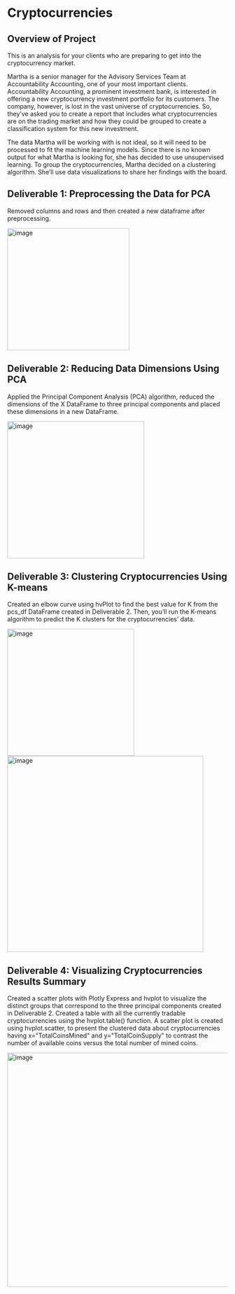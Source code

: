 # Cryptocurrencies

## Overview of Project
This is an analysis for your clients who are preparing to get into the cryptocurrency market.

Martha is a senior manager for the Advisory Services Team at Accountability Accounting, one of your most important clients. Accountability Accounting, a prominent investment bank, is interested in offering a new cryptocurrency investment portfolio for its customers. The company, however, is lost in the vast universe of cryptocurrencies. So, they’ve asked you to create a report that includes what cryptocurrencies are on the trading market and how they could be grouped to create a classification system for this new investment.

The data Martha will be working with is not ideal, so it will need to be processed to fit the machine learning models. Since there is no known output for what Martha is looking for, she has decided to use unsupervised learning. To group the cryptocurrencies, Martha decided on a clustering algorithm. She’ll use data visualizations to share her findings with the board.

## Deliverable 1: Preprocessing the Data for PCA

Removed columns and rows and then created a new dataframe after preprocessing. 

<img width="279" alt="image" src="https://user-images.githubusercontent.com/95591222/163689979-a374cad9-7381-42c2-9ae6-98aadc3cdd7c.png">


## Deliverable 2: Reducing Data Dimensions Using PCA

Applied the Principal Component Analysis (PCA) algorithm, reduced the dimensions of the X DataFrame to three principal components and placed these dimensions in a new DataFrame.

<img width="313" alt="image" src="https://user-images.githubusercontent.com/95591222/163690015-1771d314-8533-4d4d-aa78-3503e199defc.png">

## Deliverable 3: Clustering Cryptocurrencies Using K-means

Created an elbow curve using hvPlot to find the best value for K from the pcs_df DataFrame created in Deliverable 2. Then, you’ll run the K-means algorithm to predict the K clusters for the cryptocurrencies’ data.

<img width="290" alt="image" src="https://user-images.githubusercontent.com/95591222/163690030-fa282663-d37b-449d-8b90-26c479f5783c.png">
<img width="448" alt="image" src="https://user-images.githubusercontent.com/95591222/163690077-4d78742e-87b8-4a29-a5bc-8931d706b2db.png">


## Deliverable 4: Visualizing Cryptocurrencies Results Summary

Created a scatter plots with Plotly Express and hvplot to visualize the distinct groups that correspond to the three principal components created in Deliverable 2. Created a table with all the currently tradable cryptocurrencies using the hvplot.table() function. A scatter plot is created using hvplot.scatter, to present the clustered data about cryptocurrencies having x="TotalCoinsMined" and y="TotalCoinSupply" to contrast the number of available coins versus the total number of mined coins.

<img width="535" alt="image" src="https://user-images.githubusercontent.com/95591222/163690131-7e4aa787-f074-4d6c-b700-896848d4a9cd.png">

